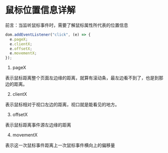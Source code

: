 # 鼠标位置信息详解

前言：当监听鼠标事件时，需要了解鼠标属性所代表的位置信息

```js
dom.addEventListener("click", (e) => {
  e.pageX;
  e.clientX;
  e.offsetX;
  e.movementX;
});
```

1. pageX

表示鼠标距离整个页面左边缘的距离，就算有滚动条，最左边看不到了，也是到那边的距离。

2. clientX

表示鼠标相对于视口左边的距离，视口就是能看见的地方。

3. offsetX

表示鼠标距离事件源左边缘的距离

4. movementX

表示这一次鼠标事件距离上一次鼠标事件横向上的偏移量
